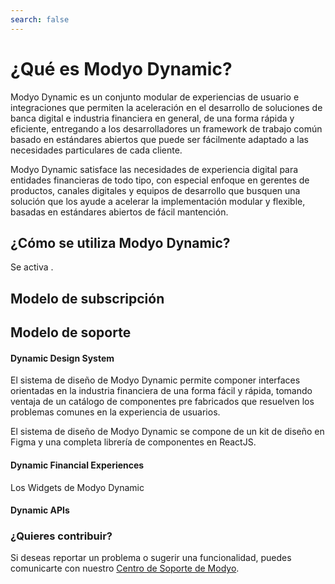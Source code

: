 ```yaml
---
search: false
---
```


# ¿Qué es Modyo Dynamic?

Modyo Dynamic es un conjunto modular de experiencias de usuario e integraciones que permiten la aceleración en el desarrollo de soluciones de banca digital e industria financiera en general, de una forma rápida y eficiente, entregando a los desarrolladores un framework de trabajo común basado en estándares abiertos que puede ser fácilmente adaptado a las necesidades particulares de cada cliente.

Modyo Dynamic satisface las necesidades de experiencia digital para entidades financieras de todo tipo, con especial enfoque en gerentes de productos, canales digitales y equipos de desarrollo que busquen una solución que los ayude a acelerar la implementación modular y flexible, basadas en estándares abiertos de fácil mantención.


## ¿Cómo se utiliza Modyo Dynamic?

Se activa .



## Modelo de subscripción


## Modelo de soporte


#### Dynamic Design System

El sistema de diseño de Modyo Dynamic permite componer interfaces orientadas en la industria financiera de una forma fácil y rápida, tomando ventaja de un catálogo de componentes pre fabricados que resuelven los problemas comunes en la experiencia de usuarios.

El sistema de diseño de Modyo Dynamic se compone de un kit de diseño en Figma y una completa librería de componentes en ReactJS.


#### Dynamic Financial Experiences

Los Widgets de Modyo Dynamic


#### Dynamic APIs




### ¿Quieres contribuir?

Si deseas reportar un problema o sugerir una funcionalidad, puedes comunicarte con nuestro [Centro de Soporte de Modyo](https://support.modyo.com).






